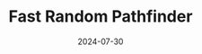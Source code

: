 ---
draft: false
title: "Fast Random Pathfinder"
description: "An experimental pathfinder that makes use of random traversal and path optimization."
date: 2024-07-30
url: /articles/fast-random-pathfinder
tags: ["C++", "Pathfinding", "Maze Generation", "Code Optimization", "Documentation", "Algorithmic Design", "Raycasting", "Problem Solving", "Data Structures"]
language: "C++"
language_color: text-yellow-500
image: "/images/fast-random-pathfinder/fast-random-pathfinder.gif"
featured: true
---